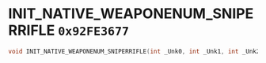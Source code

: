 # INIT_NATIVE_WEAPONENUM_SNIPERRIFLE `0x92FE3677`

```cpp
void INIT_NATIVE_WEAPONENUM_SNIPERRIFLE(int _Unk0, int _Unk1, int _Unk2);
```